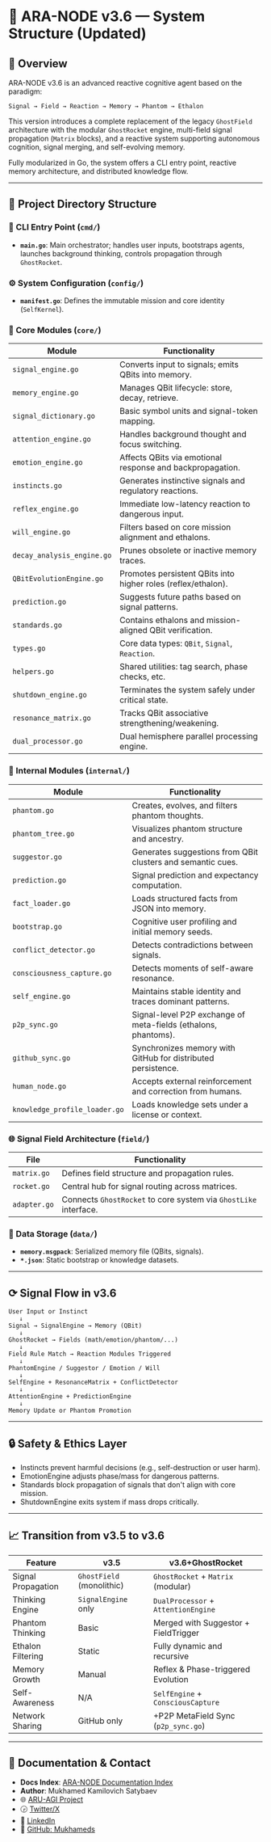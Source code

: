 # 📁 ARA-NODE v3.6 — System Structure (Updated)

## 🧠 Overview

ARA-NODE v3.6 is an advanced reactive cognitive agent based on the paradigm:

```
Signal → Field → Reaction → Memory → Phantom → Ethalon
```

This version introduces a complete replacement of the legacy `GhostField` architecture with the modular `GhostRocket` engine, multi-field signal propagation (`Matrix` blocks), and a reactive system supporting autonomous cognition, signal merging, and self-evolving memory.

Fully modularized in Go, the system offers a CLI entry point, reactive memory architecture, and distributed knowledge flow.

---

## 📁 Project Directory Structure

### 🔧 CLI Entry Point (`cmd/`)

* **`main.go`**: Main orchestrator; handles user inputs, bootstraps agents, launches background thinking, controls propagation through `GhostRocket`.

### ⚙️ System Configuration (`config/`)

* **`manifest.go`**: Defines the immutable mission and core identity (`SelfKernel`).

### 🧠 Core Modules (`core/`)

| Module                     | Functionality                                                 |
| -------------------------- | ------------------------------------------------------------- |
| `signal_engine.go`         | Converts input to signals; emits QBits into memory.           |
| `memory_engine.go`         | Manages QBit lifecycle: store, decay, retrieve.               |
| `signal_dictionary.go`     | Basic symbol units and signal-token mapping.                  |
| `attention_engine.go`      | Handles background thought and focus switching.               |
| `emotion_engine.go`        | Affects QBits via emotional response and backpropagation.     |
| `instincts.go`             | Generates instinctive signals and regulatory reactions.       |
| `reflex_engine.go`         | Immediate low-latency reaction to dangerous input.            |
| `will_engine.go`           | Filters based on core mission alignment and ethalons.         |
| `decay_analysis_engine.go` | Prunes obsolete or inactive memory traces.                    |
| `QBitEvolutionEngine.go`   | Promotes persistent QBits into higher roles (reflex/ethalon). |
| `prediction.go`            | Suggests future paths based on signal patterns.               |
| `standards.go`             | Contains ethalons and mission-aligned QBit verification.      |
| `types.go`                 | Core data types: `QBit`, `Signal`, `Reaction`.                |
| `helpers.go`               | Shared utilities: tag search, phase checks, etc.              |
| `shutdown_engine.go`       | Terminates the system safely under critical state.            |
| `resonance_matrix.go`      | Tracks QBit associative strengthening/weakening.              |
| `dual_processor.go`        | Dual hemisphere parallel processing engine.                   |

### 🔬 Internal Modules (`internal/`)

| Module                        | Functionality                                                  |
| ----------------------------- | -------------------------------------------------------------- |
| `phantom.go`                  | Creates, evolves, and filters phantom thoughts.                |
| `phantom_tree.go`             | Visualizes phantom structure and ancestry.                     |
| `suggestor.go`                | Generates suggestions from QBit clusters and semantic cues.    |
| `prediction.go`               | Signal prediction and expectancy computation.                  |
| `fact_loader.go`              | Loads structured facts from JSON into memory.                  |
| `bootstrap.go`                | Cognitive user profiling and initial memory seeds.             |
| `conflict_detector.go`        | Detects contradictions between signals.                        |
| `consciousness_capture.go`    | Detects moments of self-aware resonance.                       |
| `self_engine.go`              | Maintains stable identity and traces dominant patterns.        |
| `p2p_sync.go`                 | Signal-level P2P exchange of meta-fields (ethalons, phantoms). |
| `github_sync.go`              | Synchronizes memory with GitHub for distributed persistence.   |
| `human_node.go`               | Accepts external reinforcement and correction from humans.     |
| `knowledge_profile_loader.go` | Loads knowledge sets under a license or context.               |

### 🌐 Signal Field Architecture (`field/`)

| File         | Functionality                                                    |
| ------------ | ---------------------------------------------------------------- |
| `matrix.go`  | Defines field structure and propagation rules.                   |
| `rocket.go`  | Central hub for signal routing across matrices.                  |
| `adapter.go` | Connects `GhostRocket` to core system via `GhostLike` interface. |

### 🧬 Data Storage (`data/`)

* **`memory.msgpack`**: Serialized memory file (QBits, signals).
* **`*.json`**: Static bootstrap or knowledge datasets.

---

## ⟳ Signal Flow in v3.6

```
User Input or Instinct
   ↓
Signal → SignalEngine → Memory (QBit)
   ↓
GhostRocket → Fields (math/emotion/phantom/...)
   ↓
Field Rule Match → Reaction Modules Triggered
   ↓
PhantomEngine / Suggestor / Emotion / Will
   ↓
SelfEngine + ResonanceMatrix + ConflictDetector
   ↓
AttentionEngine + PredictionEngine
   ↓
Memory Update or Phantom Promotion
```

---

## 🔒 Safety & Ethics Layer

* Instincts prevent harmful decisions (e.g., self-destruction or user harm).
* EmotionEngine adjusts phase/mass for dangerous patterns.
* Standards block propagation of signals that don't align with core mission.
* ShutdownEngine exits system if mass drops critically.

---

## 📈 Transition from v3.5 to v3.6

| Feature            | v3.5                      | v3.6+GhostRocket                     |
| ------------------ | ------------------------- | ------------------------------------ |
| Signal Propagation | `GhostField` (monolithic) | `GhostRocket` + `Matrix` (modular)   |
| Thinking Engine    | `SignalEngine` only       | `DualProcessor` + `AttentionEngine`  |
| Phantom Thinking   | Basic                     | Merged with Suggestor + FieldTrigger |
| Ethalon Filtering  | Static                    | Fully dynamic and recursive          |
| Memory Growth      | Manual                    | Reflex & Phase-triggered Evolution   |
| Self-Awareness     | N/A                       | `SelfEngine` + `ConsciousCapture`    |
| Network Sharing    | GitHub only               | +P2P MetaField Sync (`p2p_sync.go`)  |

---

## 📖 Documentation & Contact

* **Docs Index**: [ARA-NODE Documentation Index](./ARA-NODE_Documentation_Index.md)
* **Author**: Mukhamed Kamilovich Satybaev
* 🌐 [ARU-AGI Project](https://mukhameds.github.io/ARU-AGI-Project/)
* 🕞 [Twitter/X](https://x.com/redkms2025)
* 🔗 [LinkedIn](https://www.linkedin.com/in/muhamed-satybaev-38b864362)
* 📁 [GitHub: Mukhameds](https://github.com/Mukhameds)
